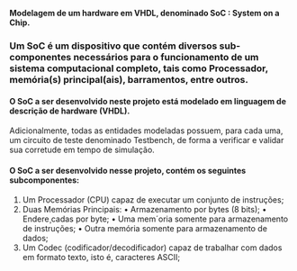 **Modelagem de um hardware em VHDL, denominado SoC : System on a Chip.**


### Um SoC é um dispositivo que contém diversos sub-componentes necessários para o funcionamento de um sistema computacional completo, tais como Processador, memória(s) principal(ais), barramentos, entre outros.

#### O SoC a ser desenvolvido neste projeto está modelado em linguagem de descrição de hardware (VHDL).
Adicionalmente, todas as entidades modeladas possuem, para cada uma, um circuito de teste denominado Testbench, de forma a verificar e validar sua corretude em tempo de simulação.

#### O SoC a ser desenvolvido nesse projeto, contém os seguintes subcomponentes:
1. Um Processador (CPU) capaz de executar um conjunto de instruções;
2. Duas Memórias Principais:
    • Armazenamento por bytes (8 bits);
    • Endere¸cadas por byte;
    • Uma mem´oria somente para armazenamento de instruções;
    • Outra memória somente para armazenamento de dados;
3. Um Codec (codificador/decodificador) capaz de trabalhar com dados
em formato texto, isto é, caracteres ASCII;
